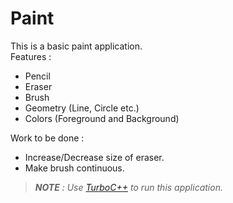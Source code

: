 # Paint
This is a basic paint application.<br>
Features :
- Pencil
- Eraser
- Brush
- Geometry (Line, Circle etc.)
- Colors (Foreground and Background)

Work to be done :
- Increase/Decrease size of eraser.
- Make brush continuous.

> _**NOTE** : Use [TurboC++](https://turboc.codeplex.com/) to run this application._